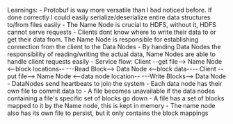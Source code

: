 Learnings:
	- Protobuf is way more versatile than I had noticed before. If done correctly I could easily
	serialize/deserialize entire data structures to/from files easily
	- The Name Node is crucial to HDFS, without it, HDFS cannot serve requests
		- Clients dont know where to write their data to or get their data from. The Name
			Node is responsible for establishing connection from the client to the Data Nodes
		- By handing Data Nodes the responsibility of reading/writing the actual data, Name Nodes
			are able to handle client requests easily
	- Service flow:
		Client --get file--> Name Node
			   <--block locations--
			---Read Block--> Data Node
			   <--block data----
	    Client --put file--> Name Node
	   		   <--data node location--
				---Write Blocks--> Data Node
	- DataNodes send heartbeats to join the system
		- Each data node has their own file to commit data to
	- A file becomes unavailable if the data nodes containing a file's specific set of blocks go down
		- A file has a set of blocks mapped to it by the Name node, this is kept in memory
			- The name node also has its own file to persist, but it only contains the block mappings	 